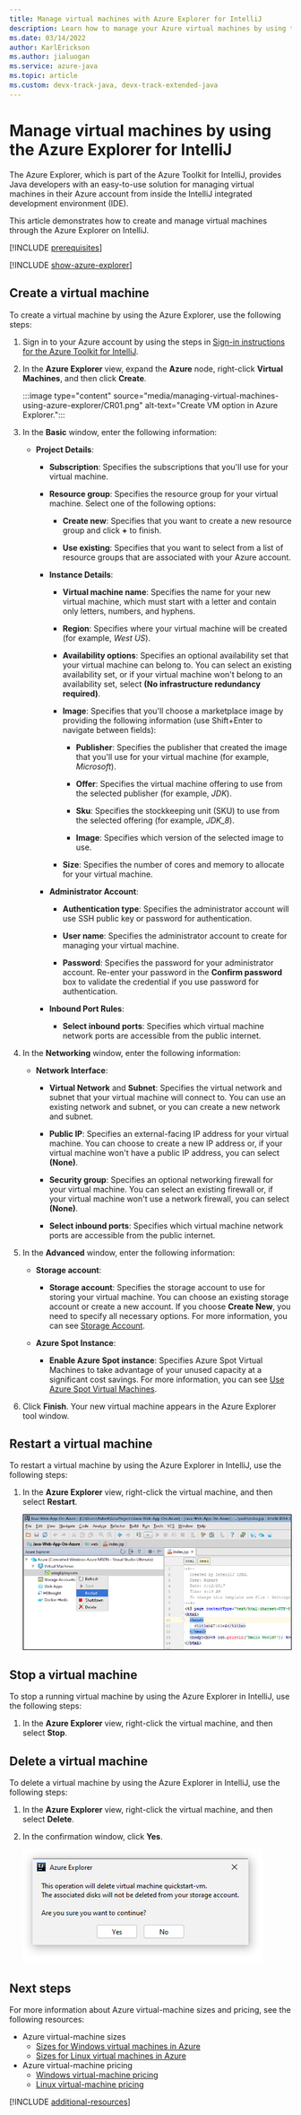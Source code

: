 ```yaml
---
title: Manage virtual machines with Azure Explorer for IntelliJ
description: Learn how to manage your Azure virtual machines by using the Azure Explorer for IntelliJ.
ms.date: 03/14/2022
author: KarlErickson
ms.author: jialuogan
ms.service: azure-java
ms.topic: article
ms.custom: devx-track-java, devx-track-extended-java
---
```


# Manage virtual machines by using the Azure Explorer for IntelliJ

The Azure Explorer, which is part of the Azure Toolkit for IntelliJ, provides Java developers with an easy-to-use solution for managing virtual machines in their Azure account from inside the IntelliJ integrated development environment (IDE).

This article demonstrates how to create and manage virtual machines through the Azure Explorer on IntelliJ.

[!INCLUDE [prerequisites](includes/prerequisites.md)]

[!INCLUDE [show-azure-explorer](includes/show-azure-explorer.md)]

## Create a virtual machine

To create a virtual machine by using the Azure Explorer, use the following steps:

1. Sign in to your Azure account by using the steps in [Sign-in instructions for the Azure Toolkit for IntelliJ].

1. In the **Azure Explorer** view, expand the **Azure** node, right-click **Virtual Machines**, and then click **Create**.

   :::image type="content" source="media/managing-virtual-machines-using-azure-explorer/CR01.png" alt-text="Create VM option in Azure Explorer.":::

1. In the **Basic** window, enter the following information:

   * **Project Details**:

      * **Subscription**: Specifies the subscriptions that you'll use for your virtual machine.

      * **Resource group**: Specifies the resource group for your virtual machine. Select one of the following options:

         * **Create new**: Specifies that you want to create a new resource group and click **+** to finish.

         * **Use existing**: Specifies that you want to select from a list of resource groups that are associated with your Azure account.

      * **Instance Details**:

         * **Virtual machine name**: Specifies the name for your new virtual machine, which must start with a letter and contain only letters, numbers, and hyphens.

         * **Region**: Specifies where your virtual machine will be created (for example, *West US*).

         * **Availability options**: Specifies an optional availability set that your virtual machine can belong to. You can select an existing availability set, or if your virtual machine won't belong to an availability set, select **(No infrastructure redundancy required)**.

         * **Image**: Specifies that you'll choose a marketplace image by providing the following information (use Shift+Enter to navigate between fields):

            * **Publisher**: Specifies the publisher that created the image that you'll use for your virtual machine (for example, *Microsoft*).

            * **Offer**: Specifies the virtual machine offering to use from the selected publisher (for example, *JDK*).

            * **Sku**: Specifies the stockkeeping unit (SKU) to use from the selected offering (for example, *JDK_8*).

            * **Image**: Specifies which version of the selected image to use.

         * **Size**: Specifies the number of cores and memory to allocate for your virtual machine.

      * **Administrator  Account**:

         * **Authentication type**: Specifies the administrator account will use SSH public key or password for authentication.

         * **User name**: Specifies the administrator account to create for managing your virtual machine.

         * **Password**: Specifies the password for your administrator account. Re-enter your password in the **Confirm password** box to validate the credential if you use password for authentication.

      * **Inbound Port Rules**:

         * **Select inbound ports**:  Specifies which virtual machine network ports are accessible from the public internet.

1. In the **Networking** window, enter the following information:

   * **Network Interface**:

      * **Virtual Network** and **Subnet**: Specifies the virtual network and subnet that your virtual machine will connect to. You can use an existing network and subnet, or you can create a new network and subnet.

      * **Public IP**: Specifies an external-facing IP address for your virtual machine. You can choose to create a new IP address or, if your virtual machine won't have a public IP address, you can select **(None)**.

      * **Security group**: Specifies an optional networking firewall for your virtual machine. You can select an existing firewall or, if your virtual machine won't use a network firewall, you can select **(None)**.

      * **Select inbound ports**: Specifies which virtual machine network ports are accessible from the public internet.

1. In the **Advanced** window, enter the following information:

   * **Storage account**:

      * **Storage account**: Specifies the storage account to use for storing your virtual machine. You can choose an existing storage account or create a new account. If you choose **Create New**, you need to specify all necessary options. For more information, you can see [Storage Account].

   * **Azure Spot Instance**:

      * **Enable Azure Spot instance**: Specifies Azure Spot Virtual Machines to take advantage of your unused capacity at a significant cost savings. For more information, you can see [Use Azure Spot Virtual Machines].

1. Click **Finish**. Your new virtual machine appears in the Azure Explorer tool window.

## Restart a virtual machine

To restart a virtual machine by using the Azure Explorer in IntelliJ, use the following steps:

1. In the **Azure Explorer** view, right-click the virtual machine, and then select **Restart**.

   ![The restart virtual machine confirmation window.][RE01]

## Stop a virtual machine

To stop a running virtual machine by using the Azure Explorer in IntelliJ, use the following steps:

1. In the **Azure Explorer** view, right-click the virtual machine, and then select **Stop**.

## Delete a virtual machine

To delete a virtual machine by using the Azure Explorer in IntelliJ, use the following steps:

1. In the **Azure Explorer** view, right-click the virtual machine, and then select **Delete**.

1. In the confirmation window, click **Yes**.

   ![The delete virtual machine confirmation window.][DE02]

## Next steps

For more information about Azure virtual-machine sizes and pricing, see the following resources:

* Azure virtual-machine sizes
  * [Sizes for Windows virtual machines in Azure]
  * [Sizes for Linux virtual machines in Azure]
* Azure virtual-machine pricing
  * [Windows virtual-machine pricing]
  * [Linux virtual-machine pricing]

[!INCLUDE [additional-resources](includes/additional-resources.md)]

<!-- URL List -->

[Sign-in instructions for the Azure Toolkit for IntelliJ]: ./sign-in-instructions.md
[Storage Account]: ./managing-storage-accounts-using-azure-explorer.md
[Use Azure Spot Virtual Machines]:/azure/virtual-machines/spot-vms
[Sizes for Windows virtual machines in Azure]: /azure/virtual-machines/sizes
[Sizes for Linux virtual machines in Azure]: /azure/virtual-machines/sizes
[Windows virtual-machine pricing]: https://azure.microsoft.com/pricing/details/virtual-machines/windows/
[Linux virtual-machine pricing]: https://azure.microsoft.com/pricing/details/virtual-machines/linux/

<!-- IMG List -->

[RE01]: media/managing-virtual-machines-using-azure-explorer/RE01.png
[RE02]: media/managing-virtual-machines-using-azure-explorer/RE02.png

[SH01]: media/managing-virtual-machines-using-azure-explorer/SH01.png

[DE01]: media/managing-virtual-machines-using-azure-explorer/DE01.png
[DE02]: media/managing-virtual-machines-using-azure-explorer/DE02.png

[CR01]: media/managing-virtual-machines-using-azure-explorer/CR01.png
[CR02]: media/managing-virtual-machines-using-azure-explorer/CR02.png
[CR03]: media/managing-virtual-machines-using-azure-explorer/CR03.png
[CR04]: media/managing-virtual-machines-using-azure-explorer/CR04.png
[CR05]: media/managing-virtual-machines-using-azure-explorer/CR05.png
[CR06]: media/managing-virtual-machines-using-azure-explorer/CR06.png
[CR07]: media/managing-virtual-machines-using-azure-explorer/CR07.png
[CR08]: media/managing-virtual-machines-using-azure-explorer/CR08.png
